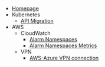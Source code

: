- [Homepage](README.md)
- Kubernetes
  - [API Migration](kubernetes/api-migration/README.md)
- AWS
  - CloudWatch
    - [Alarm Namespaces](aws/Cloudwatch/Alarms/alarm_namespaces)
    - [Alarm Namespaces Metrics](aws/Cloudwatch/Alarms/alarm_namespace_metrics)
  - VPN
    - [AWS-Azure VPN connection](aws/VPN/aws-azure-vpn-connection.md)
